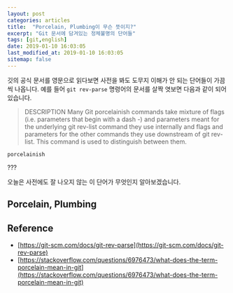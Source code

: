 ```yaml
---
layout: post
categories: articles
title:  "Porcelain, Plumbing이 무슨 뜻이지?"
excerpt: "Git 문서에 담겨있는 정체불명의 단어들"
tags: [git,english]
date: 2019-01-10 16:03:05
last_modified_at: 2019-01-10 16:03:05
sitemap: false
---
```


깃의 공식 문서를 영문으로 읽다보면 사전을 봐도 도무지 이해가 안 되는 단어들이 가끔씩 나옵니다. 예를 들어 `git rev-parse` 명령어의 문서를 살짝 엿보면 다음과 같이 되어 있습니다.

> DESCRIPTION
> Many Git porcelainish commands take mixture of flags (i.e. parameters that begin with a dash -) and parameters meant for the underlying git rev-list command they use internally and flags and parameters for the other commands they use downstream of git rev-list. This command is used to distinguish between them.

```
porcelainish
```

???

오늘은 사전에도 잘 나오지 않는 이 단어가 무엇인지 알아보겠습니다.

## Porcelain, Plumbing


## Reference

* [https://git-scm.com/docs/git-rev-parse](https://git-scm.com/docs/git-rev-parse)
* [https://stackoverflow.com/questions/6976473/what-does-the-term-porcelain-mean-in-git](https://stackoverflow.com/questions/6976473/what-does-the-term-porcelain-mean-in-git)